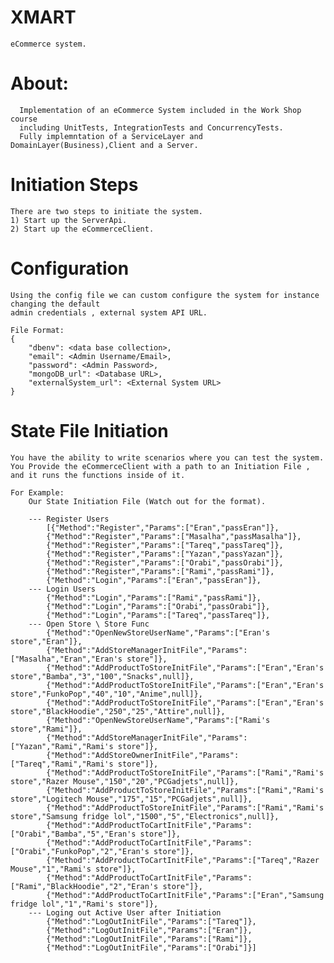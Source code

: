 # XMART
	eCommerce system. 

# About:
      Implementation of an eCommerce System included in the Work Shop course
      including UnitTests, IntegrationTests and ConcurrencyTests.
      Fully implemntation of a ServiceLayer and DomainLayer(Business),Client and a Server.

# Initiation Steps
	There are two steps to initiate the system.
	1) Start up the ServerApi.
	2) Start up the eCommerceClient.

# Configuration
	Using the config file we can custom configure the system for instance changing the default
	admin credentials , external system API URL.
	
	File Format:
	{
		"dbenv": <data base collection>,
		"email": <Admin Username/Email>,
		"password": <Admin Password>,
		"mongoDB_url": <Database URL>,
		"externalSystem_url": <External System URL>
	}

# State File Initiation
	You have the ability to write scenarios where you can test the system.
	You Provide the eCommerceClient with a path to an Initiation File ,
	and it runs the functions inside of it.
	
	For Example:
		Our State Initiation File (Watch out for the format).
		
		--- Register Users
			[{"Method":"Register","Params":["Eran","passEran"]},
			{"Method":"Register","Params":["Masalha","passMasalha"]},
			{"Method":"Register","Params":["Tareq","passTareq"]},
			{"Method":"Register","Params":["Yazan","passYazan"]},
			{"Method":"Register","Params":["Orabi","passOrabi"]},
			{"Method":"Register","Params":["Rami","passRami"]},
			{"Method":"Login","Params":["Eran","passEran"]},
		--- Login Users
			{"Method":"Login","Params":["Rami","passRami"]},
			{"Method":"Login","Params":["Orabi","passOrabi"]},
			{"Method":"Login","Params":["Tareq","passTareq"]},
		--- Open Store \ Store Func
			{"Method":"OpenNewStoreUserName","Params":["Eran's store","Eran"]},
			{"Method":"AddStoreManagerInitFile","Params":["Masalha","Eran","Eran's store"]},
			{"Method":"AddProductToStoreInitFile","Params":["Eran","Eran's store","Bamba","3","100","Snacks",null]},
			{"Method":"AddProductToStoreInitFile","Params":["Eran","Eran's store","FunkoPop","40","10","Anime",null]},
			{"Method":"AddProductToStoreInitFile","Params":["Eran","Eran's store","BlackHoodie","250","25","Attire",null]},
			{"Method":"OpenNewStoreUserName","Params":["Rami's store","Rami"]},
			{"Method":"AddStoreManagerInitFile","Params":["Yazan","Rami","Rami's store"]},
			{"Method":"AddStoreOwnerInitFile","Params":["Tareq","Rami","Rami's store"]},
			{"Method":"AddProductToStoreInitFile","Params":["Rami","Rami's store","Razer Mouse","150","20","PCGadjets",null]},
			{"Method":"AddProductToStoreInitFile","Params":["Rami","Rami's store","Logitech Mouse","175","15","PCGadjets",null]},
			{"Method":"AddProductToStoreInitFile","Params":["Rami","Rami's store","Samsung fridge lol","1500","5","Electronics",null]},
			{"Method":"AddProductToCartInitFile","Params":["Orabi","Bamba","5","Eran's store"]},
			{"Method":"AddProductToCartInitFile","Params":["Orabi","FunkoPop","2","Eran's store"]},
			{"Method":"AddProductToCartInitFile","Params":["Tareq","Razer Mouse","1","Rami's store"]},
			{"Method":"AddProductToCartInitFile","Params":["Rami","BlackHoodie","2","Eran's store"]},
			{"Method":"AddProductToCartInitFile","Params":["Eran","Samsung fridge lol","1","Rami's store"]},
		--- Loging out Active User after Initiation
			{"Method":"LogOutInitFile","Params":["Tareq"]},
			{"Method":"LogOutInitFile","Params":["Eran"]},
			{"Method":"LogOutInitFile","Params":["Rami"]},
			{"Method":"LogOutInitFile","Params":["Orabi"]}]
